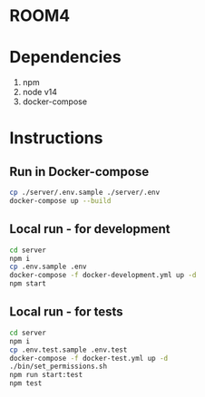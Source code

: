 # ROOM4

# Dependencies
1. npm
2. node v14
3. docker-compose

# Instructions

## Run in Docker-compose
```bash
cp ./server/.env.sample ./server/.env
docker-compose up --build
```
## Local run - for development
```bash
cd server
npm i
cp .env.sample .env
docker-compose -f docker-development.yml up -d
npm start
```

## Local run - for tests
```bash
cd server
npm i
cp .env.test.sample .env.test
docker-compose -f docker-test.yml up -d
./bin/set_permissions.sh
npm run start:test
npm test
```

